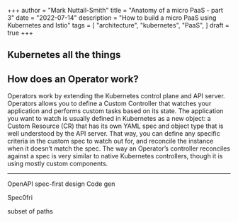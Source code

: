 +++
author = "Mark Nuttall-Smith"
title = "Anatomy of a micro PaaS - part 3"
date = "2022-07-14"
description = "How to build a micro PaaS using Kubernetes and Istio"
tags = [
    "architecture",
    "kubernetes",
    "PaaS",
]
draft = true
+++

## Kubernetes all the things 




## How does an Operator work?
Operators work by extending the Kubernetes control plane and API server. 
Operators allows you to define a Custom Controller that watches your application and performs custom tasks based on its state. 
The application you want to watch is usually defined in Kubernetes as a new object: a Custom Resource (CR) that has its own YAML spec and object type that is well understood by the API server. 
That way, you can define any specific criteria in the custom spec to watch out for, and reconcile the instance when it doesn’t match the spec. The way an Operator’s controller reconciles against a spec is very similar to native Kubernetes controllers, though it is using mostly custom components.

----

OpenAPI spec-first design
Code gen

Spec0fri


subset of paths